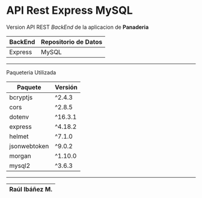 # API Rest Express MySQL

Version API REST _BackEnd_ de la aplicacion de **Panaderia** 

| BackEnd | Repositorio de Datos |
|-|-|
| Express  | MySQL |

---

Paqueteria Utilizada 

| Paquete | Versión |
|-|-| 
| bcryptjs | ^2.4.3 |
| cors | ^2.8.5 |
| dotenv | ^16.3.1 |
| express | ^4.18.2 |
| helmet | ^7.1.0 |
| jsonwebtoken | ^9.0.2 |
| morgan | ^1.10.0 |
| mysql2 | ^3.6.3 |
    
---

|Raúl Ibáñez M.|
|-------------------------|
